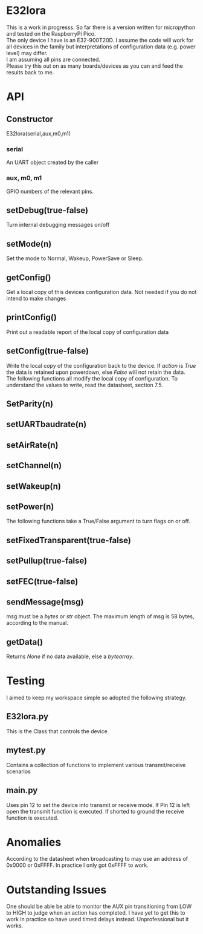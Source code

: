 # E32lora
This is a work in progresss. So far there is a version written for micropython and tested on the RaspberryPi Pico.  
The only device I have is an E32-900T20D. I assume the code will work for all devices in the family but interpretations of configuration data (e.g. power level) may differ.  
I am assuming all pins are connected.  
Please try this out on as many boards/devices as you can and feed the results back to me.
# API
## Constructor
E32lora(serial,aux,m0,m1)
### serial
An UART object created by the caller
### aux, m0, m1
GPIO numbers of the relevant pins.
## setDebug(true-false)
Turn internal debugging messages on/off
## setMode(n)
Set the mode to Normal, Wakeup, PowerSave or Sleep.
## getConfig()
Get a local copy of this devices configuration data. Not needed if you do not intend to make changes
## printConfig()
Print out a readable report of the local copy of configuration data
## setConfig(true-false)
Write the local copy of the configuration back to the device. If *action* is *True* the data is retained upon powerdown, else *False* will not retain the data.  
The following functions all modify the local copy of configuration. To understand the values to write, read the datasheet, section 7.5.  

## SetParity(n)
## setUARTbaudrate(n)
## setAirRate(n)
## setChannel(n)
## setWakeup(n)
## setPower(n)

The following functions take a True/False argument to turn flags on or off.
## setFixedTransparent(true-false)
## setPullup(true-false)
## setFEC(true-false)

## sendMessage(msg)
msg must be a *bytes* or *str* object. The maximum length of msg is 58 bytes, according to the manual.
## getData()
Returns *None* if no data available, else a *bytearray*.
# Testing
I aimed to keep my workspace simple so adopted the following strategy.  
## E32lora.py
This is the Class that controls the device
## mytest.py
Contains a collection of functions to implement various transmit/receive scenarios
## main.py
Uses pin 12 to set the device into transmit or receive mode. If Pin 12 is left open the transmit function is executed. If shorted to
ground the receive function is executed.
# Anomalies
According to the datasheet when broadcasting to may use an address of 0x0000 or 0xFFFF. In practice I only got 0xFFFF to work.
# Outstanding Issues
One should be able be able to monitor the AUX pin transitioning from LOW to HIGH to judge when an action has completed. I have yet to get this to work in practice so have used timed delays instead. Unprofessional but it works.  